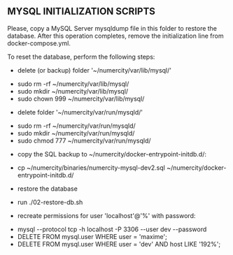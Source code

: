 ## MYSQL INITIALIZATION SCRIPTS

Please, copy a MySQL Server mysqldump file in this folder to restore the database.
After this operation completes, remove the initialization line from docker-compose.yml.

To reset the database, perform the following steps:
+ delete (or backup) folder '~/numercity/var/lib/mysql/'
- sudo rm -rf ~/numercity/var/lib/mysql/
- sudo mkdir ~/numercity/var/lib/mysql/
- sudo chown 999 ~/numercity/var/lib/mysql/

+ delete folder '~/numercity/var/run/mysqld/'
- sudo rm -rf ~/numercity/var/run/mysqld/
- sudo mkdir ~/numercity/var/run/mysqld/
- sudo chmod 777 ~/numercity/var/run/mysqld/

+ copy the SQL backup to ~/numercity/docker-entrypoint-initdb.d/:
- cp ~/numercity/binaries/numercity-mysql-dev2.sql ~/numercity/docker-entrypoint-initdb.d/

+ restore the database
- run ./02-restore-db.sh

+ recreate permissions for user 'localhost'@'%' with password:
- mysql --protocol tcp -h localhost -P 3306 --user dev --password
- DELETE FROM mysql.user WHERE user = 'maxime';
- DELETE FROM mysql.user WHERE user = 'dev' AND host LIKE '192%';


